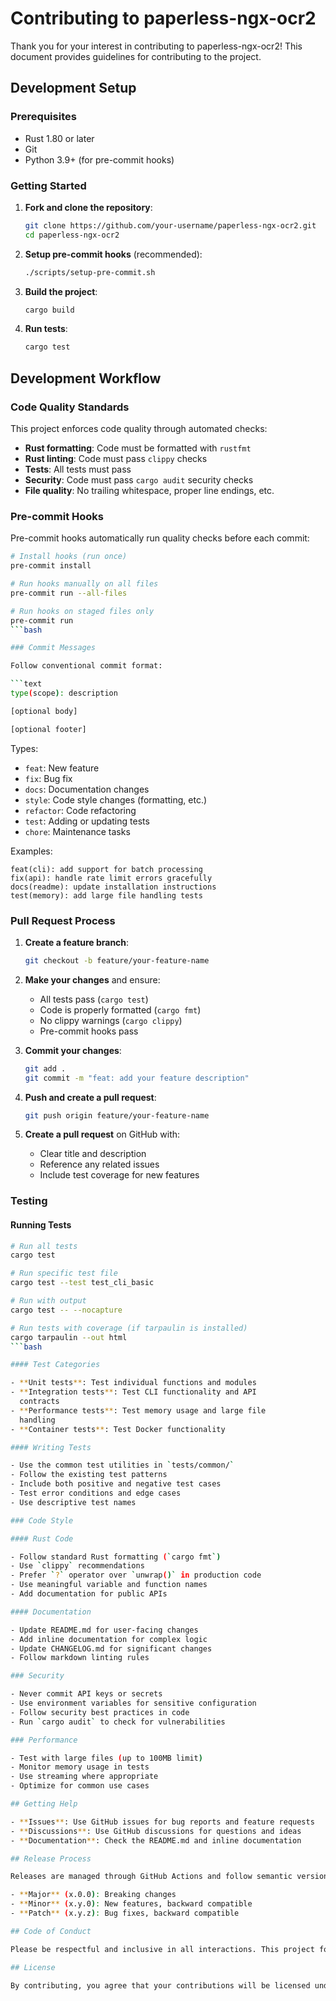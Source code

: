 # Contributing to paperless-ngx-ocr2

Thank you for your interest in contributing to paperless-ngx-ocr2! This
document provides guidelines for contributing to the project.

## Development Setup

### Prerequisites

- Rust 1.80 or later
- Git
- Python 3.9+ (for pre-commit hooks)

### Getting Started

1. **Fork and clone the repository**:

   ```bash
   git clone https://github.com/your-username/paperless-ngx-ocr2.git
   cd paperless-ngx-ocr2
   ```

2. **Setup pre-commit hooks** (recommended):

   ```bash
   ./scripts/setup-pre-commit.sh
   ```

3. **Build the project**:

   ```bash
   cargo build
   ```

4. **Run tests**:

   ```bash
   cargo test
   ```

## Development Workflow

### Code Quality Standards

This project enforces code quality through automated checks:

- **Rust formatting**: Code must be formatted with `rustfmt`
- **Rust linting**: Code must pass `clippy` checks
- **Tests**: All tests must pass
- **Security**: Code must pass `cargo audit` security checks
- **File quality**: No trailing whitespace, proper line endings, etc.

### Pre-commit Hooks

Pre-commit hooks automatically run quality checks before each commit:

```bash
# Install hooks (run once)
pre-commit install

# Run hooks manually on all files
pre-commit run --all-files

# Run hooks on staged files only
pre-commit run
```bash

### Commit Messages

Follow conventional commit format:

```text
type(scope): description

[optional body]

[optional footer]
```

Types:

- `feat`: New feature
- `fix`: Bug fix
- `docs`: Documentation changes
- `style`: Code style changes (formatting, etc.)
- `refactor`: Code refactoring
- `test`: Adding or updating tests
- `chore`: Maintenance tasks

Examples:

```text
feat(cli): add support for batch processing
fix(api): handle rate limit errors gracefully
docs(readme): update installation instructions
test(memory): add large file handling tests
```

### Pull Request Process

1. **Create a feature branch**:

   ```bash
   git checkout -b feature/your-feature-name
   ```

2. **Make your changes** and ensure:
   - All tests pass (`cargo test`)
   - Code is properly formatted (`cargo fmt`)
   - No clippy warnings (`cargo clippy`)
   - Pre-commit hooks pass

3. **Commit your changes**:

   ```bash
   git add .
   git commit -m "feat: add your feature description"
   ```

4. **Push and create a pull request**:

   ```bash
   git push origin feature/your-feature-name
   ```

5. **Create a pull request** on GitHub with:
   - Clear title and description
   - Reference any related issues
   - Include test coverage for new features

### Testing

#### Running Tests

```bash
# Run all tests
cargo test

# Run specific test file
cargo test --test test_cli_basic

# Run with output
cargo test -- --nocapture

# Run tests with coverage (if tarpaulin is installed)
cargo tarpaulin --out html
```bash

#### Test Categories

- **Unit tests**: Test individual functions and modules
- **Integration tests**: Test CLI functionality and API
  contracts
- **Performance tests**: Test memory usage and large file
  handling
- **Container tests**: Test Docker functionality

#### Writing Tests

- Use the common test utilities in `tests/common/`
- Follow the existing test patterns
- Include both positive and negative test cases
- Test error conditions and edge cases
- Use descriptive test names

### Code Style

#### Rust Code

- Follow standard Rust formatting (`cargo fmt`)
- Use `clippy` recommendations
- Prefer `?` operator over `unwrap()` in production code
- Use meaningful variable and function names
- Add documentation for public APIs

#### Documentation

- Update README.md for user-facing changes
- Add inline documentation for complex logic
- Update CHANGELOG.md for significant changes
- Follow markdown linting rules

### Security

- Never commit API keys or secrets
- Use environment variables for sensitive configuration
- Follow security best practices in code
- Run `cargo audit` to check for vulnerabilities

### Performance

- Test with large files (up to 100MB limit)
- Monitor memory usage in tests
- Use streaming where appropriate
- Optimize for common use cases

## Getting Help

- **Issues**: Use GitHub issues for bug reports and feature requests
- **Discussions**: Use GitHub discussions for questions and ideas
- **Documentation**: Check the README.md and inline documentation

## Release Process

Releases are managed through GitHub Actions and follow semantic versioning:

- **Major** (x.0.0): Breaking changes
- **Minor** (x.y.0): New features, backward compatible
- **Patch** (x.y.z): Bug fixes, backward compatible

## Code of Conduct

Please be respectful and inclusive in all interactions. This project follows the Contributor Covenant Code of Conduct.

## License

By contributing, you agree that your contributions will be licensed under the same license as the project (see LICENSE file).
